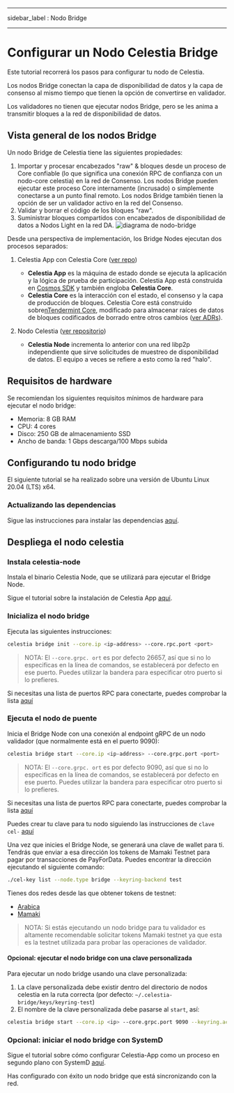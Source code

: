 - - -
sidebar_label : Nodo Bridge
- - -

# Configurar un Nodo Celestia Bridge

Este tutorial recorrerá los pasos para configurar tu nodo de Celestia.

Los nodos Bridge conectan la capa de disponibilidad de datos y la capa de consenso al mismo tiempo que tienen la opción de convertirse en validador.

Los validadores no tienen que ejecutar nodos Bridge, pero se les anima a transmitir bloques a la red de disponibilidad de datos.

## Vista general de los nodos Bridge

Un nodo Bridge de Celestia tiene las siguientes propiedades:

1. Importar y procesar encabezados "raw" & bloques desde un proceso de Core confiable (lo que significa una conexión RPC de confianza con un nodo-core celestia) en la red de Consenso.  Los nodos Bridge pueden ejecutar este proceso Core internamente (incrusado) o simplemente conectarse a un punto final remoto. Los nodos Bridge también tienen la opción de ser un validador activo en la red del Consenso.
2. Validar y borrar el código de los bloques "raw".
3. Suministrar bloques compartidos con encabezados de disponibilidad de datos a Nodos Light en la red DA. ![diagrama de nodo-bridge](/img/nodes/BridgeNodes.png)

Desde una perspectiva de implementación, los Bridge Nodes ejecutan dos procesos separados:

1. Celestia App con Celestia Core ([ver repo](https://github.com/celestiaorg/celestia-app))

    * **Celestia App** es la máquina de estado donde se ejecuta la aplicación y la lógica de prueba de participación. Celestia App está construida en [Cosmos SDK](https://docs.cosmos.network/) y también engloba **Celestia Core**.
    * **Celestia Core** es la interacción con el estado, el consenso y la capa de producción de bloques. Celestia Core está construido sobre[nTendermint Core](https://docs.tendermint.com/), modificado para almacenar raíces de datos de bloques codificados de borrado entre otros cambios ([ver ADRs](https://github.com/celestiaorg/celestia-core/tree/master/docs/celestia-architecture)).

2. Nodo Celestia ([ver repositorio](https://github.com/celestiaorg/celestia-node))

    * **Celestia Node** incrementa lo anterior con una red libp2p independiente que sirve solicitudes de muestreo de disponibilidad de datos. El equipo a veces se refiere a esto como la red "halo".

## Requisitos de hardware

Se recomiendan los siguientes requisitos mínimos de hardware para ejecutar el nodo bridge:

* Memoria: 8 GB RAM
* CPU: 4 cores
* Disco: 250 GB de almacenamiento SSD
* Ancho de banda: 1 Gbps descarga/100 Mbps subida

## Configurando tu nodo bridge

El siguiente tutorial se ha realizado sobre una versión de Ubuntu Linux 20.04 (LTS) x64.

### Actualizando las dependencias

Sigue las instrucciones para instalar las dependencias [aquí](../developers/environment.md).

## Despliega el nodo celestia

### Instala celestia-node

Instala el binario Celestia Node, que se utilizará para ejecutar el Bridge Node.

Sigue el tutorial sobre la instalación de Celestia App [aquí](../developers/celestia-node.md).

### Inicializa el nodo bridge

Ejecuta las siguientes instrucciones:

```sh
celestia bridge init --core.ip <ip-address> --core.rpc.port <port>
```

> NOTA: El `--core.grpc. ort` es por defecto 26657, así que si no lo especificas en la línea de comandos, se establecerá por defecto en ese puerto. Puedes utilizar la bandera para especificar otro puerto si lo prefieres.

Si necesitas una lista de puertos RPC para conectarte, puedes comprobar la lista [aquí](./mamaki-testnet.md#rpc-endpoints)

### Ejecuta el nodo de puente

Inicia el Bridge Node con una conexión al endpoint gRPC de un nodo validador (que normalmente está en el puerto 9090):

```sh
celestia bridge start --core.ip <ip-address> --core.grpc.port <port>
```

> NOTA: El `--core.grpc. ort` es por defecto 9090, así que si no lo especificas en la línea de comandos, se establecerá por defecto en ese puerto. Puedes utilizar la bandera para especificar otro puerto si lo prefieres.

Si necesitas una lista de puertos RPC para conectarte, puedes comprobar la lista [aquí](./mamaki-testnet.md#rpc-endpoints)

Puedes crear tu clave para tu nodo siguiendo las instrucciones de `clave cel-` [aquí](./keys.md)

Una vez que inicies el Bridge Node, se generará una clave de wallet para ti. Tendrás que enviar a esa dirección los tokens de Mamaki Testnet para pagar por transacciones de PayForData. Puedes encontrar la dirección ejecutando el siguiente comando:

```sh
./cel-key list --node.type bridge --keyring-backend test
```

Tienes dos redes desde las que obtener tokens de testnet:

* [Arabica](./arabica-devnet.md#arabica-devnet-faucet)
* [Mamaki](./mamaki-testnet.md#mamaki-testnet-faucet)

> NOTA: Si estás ejecutando un nodo bridge para tu validador es altamente recomendable solicitar tokens Mamaki testnet ya que esta es la testnet utilizada para probar las operaciones de validador.

#### Opcional: ejecutar el nodo bridge con una clave personalizada

Para ejecutar un nodo bridge usando una clave personalizada:

1. La clave personalizada debe existir dentro del directorio de nodos celestia en la ruta correcta (por defecto: `~/.celestia-bridge/keys/keyring-test`)
2. El nombre de la clave personalizada debe pasarse al `start`, así:

```sh
celestia bridge start --core.ip <ip> --core.grpc.port 9090 --keyring.accname <name_of_custom_key>
```

### Opcional: iniciar el nodo bridge con SystemD

Sigue el tutorial sobre cómo configurar Celestia-App como un proceso en segundo plano con SystemD [aquí](./systemd.md#celestia-bridge-node).

Has configurado con éxito un nodo bridge que está sincronizando con la red.
